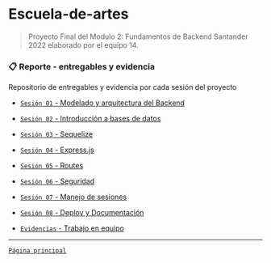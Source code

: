 # Escuela-de-artes

>Proyecto Final del Modulo 2: Fundamentos de Backend Santander 2022 elaborado por el equipo 14.

### 📋 Reporte - entregables y evidencia
Repositorio de entregables y evidencia por cada sesión del proyecto

- [`Sesión 01` - Modelado y arquitectura del Backend](pw1)
- [`Sesión 02` - Introducción a bases de datos](pw2)
- [`Sesión 03` - Sequelize](pw3)
- [`Sesión 04` - Express.js](pw4)
- [`Sesión 05` - Routes](pw5)
- [`Sesión 06` - Seguridad](pw6)
- [`Sesión 07` - Manejo de sesiones](pw7)
- [`Sesión 08` - Deploy y Documentación](pw8)

- [`Evidencias` - Trabajo en equipo](trabajoequipo)
-------
[`Página principal`](../README.md)